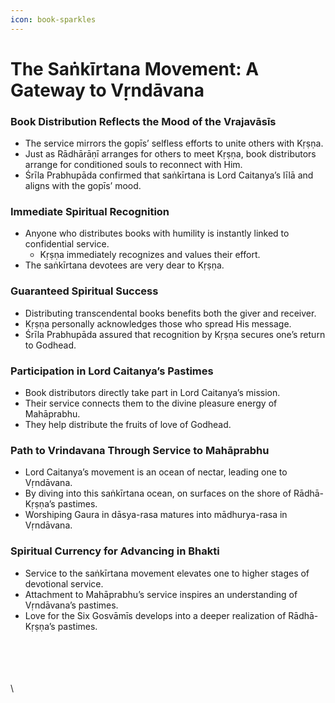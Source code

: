 ```yaml
---
icon: book-sparkles
---
```


# The Saṅkīrtana Movement: A Gateway to Vṛndāvana

### Book Distribution Reflects the Mood of the Vrajavāsīs

* The service mirrors the gopīs’ selfless efforts to unite others with Kṛṣṇa.
* Just as Rādhārāṇī arranges for others to meet Kṛṣṇa, book distributors arrange for conditioned souls to reconnect with Him.
* Śrīla Prabhupāda confirmed that saṅkīrtana is Lord Caitanya’s līlā and aligns with the gopīs’ mood.

### Immediate Spiritual Recognition

* Anyone who distributes books with humility is instantly linked to confidential service.
  * Kṛṣṇa immediately recognizes and values their effort.
* The saṅkīrtana devotees are very dear to Kṛṣṇa.

### Guaranteed Spiritual Success

* Distributing transcendental books benefits both the giver and receiver.
* Kṛṣṇa personally acknowledges those who spread His message.
* Śrīla Prabhupāda assured that recognition by Kṛṣṇa secures one’s return to Godhead.

### Participation in Lord Caitanya’s Pastimes

* Book distributors directly take part in Lord Caitanya’s mission.
* Their service connects them to the divine pleasure energy of Mahāprabhu.
* They help distribute the fruits of love of Godhead.

### Path to Vrindavana Through Service to Mahāprabhu

* Lord Caitanya’s movement is an ocean of nectar, leading one to Vṛndāvana.
* By diving into this saṅkīrtana ocean, on surfaces on the shore of Rādhā-Kṛṣṇa’s pastimes.
* Worshiping Gaura in dāsya-rasa matures into mādhurya-rasa in Vṛndāvana.

### Spiritual Currency for Advancing in Bhakti

* Service to the saṅkīrtana movement elevates one to higher stages of devotional service.
* Attachment to Mahāprabhu’s service inspires an understanding of Vṛndāvana’s pastimes.
* Love for the Six Gosvāmīs develops into a deeper realization of Rādhā-Kṛṣṇa’s pastimes.

\
\
\
\
\
